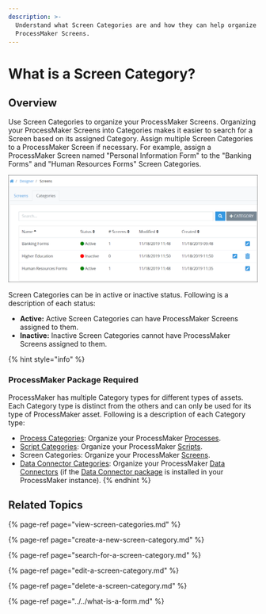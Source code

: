 ```yaml
---
description: >-
  Understand what Screen Categories are and how they can help organize your
  ProcessMaker Screens.
---
```


# What is a Screen Category?

## Overview

Use Screen Categories to organize your ProcessMaker Screens. Organizing your ProcessMaker Screens into Categories makes it easier to search for a Screen based on its assigned Category. Assign multiple Screen Categories to a ProcessMaker Screen if necessary. For example, assign a ProcessMaker Screen named "Personal Information Form" to the "Banking Forms" and "Human Resources Forms" Screen Categories.

![&quot;Categories&quot; tab on the &quot;Screens&quot; page displays all Screen Categories in your organization](../../../../.gitbook/assets/screen-categories-tab-processes.png)

Screen Categories can be in active or inactive status. Following is a description of each status:

* **Active:** Active Screen Categories can have ProcessMaker Screens assigned to them.
* **Inactive:** Inactive Screen Categories cannot have ProcessMaker Screens assigned to them.

{% hint style="info" %}
### ProcessMaker Package Required

ProcessMaker has multiple Category types for different types of assets. Each Category type is distinct from the others and can only be used for its type of ProcessMaker asset. Following is a description of each Category type:

* [Process Categories](../../../viewing-processes/view-the-list-of-processes/manage-process-categories/what-is-a-process-category.md): Organize your ProcessMaker [Processes](../../../viewing-processes/what-is-a-process.md).
* [Script Categories](../../../scripts/manage-scripts/manage-script-categories/what-is-a-script-category.md): Organize your ProcessMaker [Scripts](../../../scripts/what-is-a-script.md).
* Screen Categories: Organize your ProcessMaker [Screens](../../what-is-a-form.md).
* [Data Connector Categories](../../../data-connector-management/manage-data-connectors/manage-data-connector-categories/): Organize your ProcessMaker [Data Connectors](../../../data-connector-management/what-is-a-data-connector.md) \(if the [Data Connector package](../../../../package-development-distribution/package-a-connector/data-connector-package.md) is installed in your ProcessMaker instance\).
{% endhint %}

## Related Topics

{% page-ref page="view-screen-categories.md" %}

{% page-ref page="create-a-new-screen-category.md" %}

{% page-ref page="search-for-a-screen-category.md" %}

{% page-ref page="edit-a-screen-category.md" %}

{% page-ref page="delete-a-screen-category.md" %}

{% page-ref page="../../what-is-a-form.md" %}

